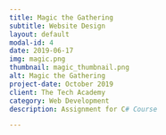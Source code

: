 ```yaml
---
title: Magic the Gathering
subtitle: Website Design
layout: default
modal-id: 4
date: 2019-06-17
img: magic.png
thumbnail: magic_thumbnail.png
alt: Magic the Gathering
project-date: October 2019
client: The Tech Academy
category: Web Development
description: Assignment for C# Course

---
```

